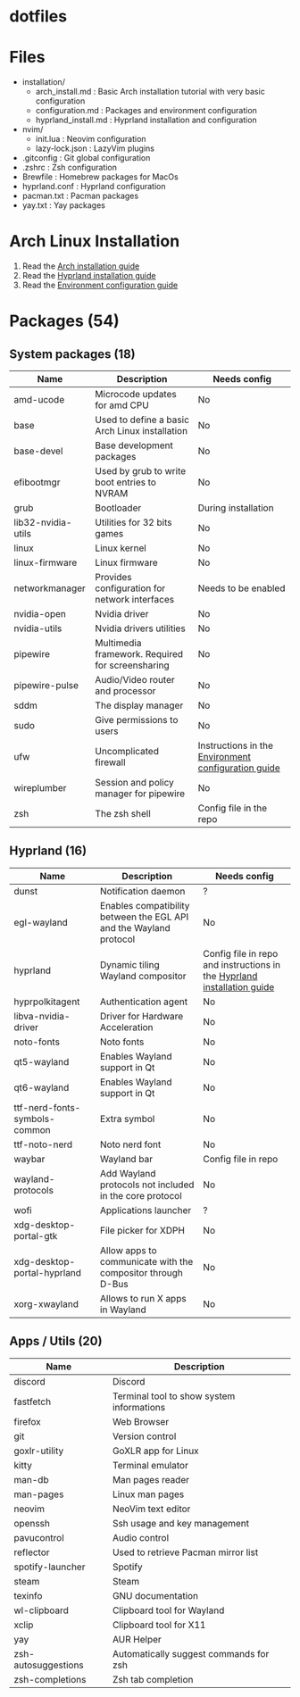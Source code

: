 # dotfiles

# Files

- installation/
    - arch_install.md : Basic Arch installation tutorial with very basic configuration
    - configuration.md : Packages and environment configuration
    - hyprland_install.md : Hyprland installation and configuration
- nvim/
    - init.lua : Neovim configuration
    - lazy-lock.json : LazyVim plugins
- .gitconfig : Git global configuration
- .zshrc : Zsh configuration
- Brewfile : Homebrew packages for MacOs
- hyprland.conf : Hyprland configuration
- pacman.txt : Pacman packages
- yay.txt : Yay packages

# Arch Linux Installation

1. Read the [Arch installation guide](installation/arch_install.md)
2. Read the [Hyprland installation guide](installation/hyprland_install.md)
3. Read the [Environment configuration guide](installation/configuration.md)

# Packages (54)

## System packages (18)

| Name | Description | Needs config |
|------|-------------|--------------|
| amd-ucode | Microcode updates for amd CPU | No |
| base | Used to define a basic Arch Linux installation | No |
| base-devel | Base development packages  | No |
| efibootmgr | Used by grub to write boot entries to NVRAM | No |
| grub | Bootloader | During installation |
| lib32-nvidia-utils | Utilities for 32 bits games | No |
| linux | Linux kernel | No |
| linux-firmware | Linux firmware | No |
| networkmanager | Provides configuration for network interfaces | Needs to be enabled |
| nvidia-open | Nvidia driver | No |
| nvidia-utils | Nvidia drivers utilities | No |
| pipewire | Multimedia framework. Required for screensharing | No |
| pipewire-pulse | Audio/Video router and processor | No |
| sddm | The display manager | No |
| sudo | Give permissions to users | No |
| ufw | Uncomplicated firewall | Instructions in the [Environment configuration guide](installation/configuration.md) |
| wireplumber | Session and policy manager for pipewire | No |
| zsh | The zsh shell | Config file in the repo |

## Hyprland (16)

| Name | Description | Needs config |
|------|-------------|--------------|
| dunst | Notification daemon | ? |
| egl-wayland | Enables compatibility between the EGL API and the Wayland protocol | No |
| hyprland | Dynamic tiling Wayland compositor | Config file in repo and instructions in the [Hyprland installation guide](installation/hyprland_install.md) |
| hyprpolkitagent | Authentication agent | No |
| libva-nvidia-driver | Driver for Hardware Acceleration | No |
| noto-fonts | Noto fonts | No |
| qt5-wayland | Enables Wayland support in Qt | No |
| qt6-wayland | Enables Wayland support in Qt | No |
| ttf-nerd-fonts-symbols-common | Extra symbol | No |
| ttf-noto-nerd | Noto nerd font | No |
| waybar | Wayland bar | Config file in repo |
| wayland-protocols | Add Wayland protocols not included in the core protocol | No |
| wofi | Applications launcher | ? |
| xdg-desktop-portal-gtk | File picker for XDPH | No |
| xdg-desktop-portal-hyprland | Allow apps to communicate with the compositor through D-Bus | No |
| xorg-xwayland | Allows to run X apps in Wayland | No |

## Apps / Utils (20)

| Name | Description |
|------|-------------|
| discord | Discord | No |
| fastfetch | Terminal tool to show system informations | No |
| firefox | Web Browser | No |
| git | Version control | Config file in the repo |
| goxlr-utility | GoXLR app for Linux | No |
| kitty | Terminal emulator | No |
| man-db | Man pages reader | No |
| man-pages | Linux man pages | No |
| neovim | NeoVim text editor | Config file in the repo |
| openssh | Ssh usage and key management | Config file in the repo |
| pavucontrol | Audio control | No |
| reflector | Used to retrieve Pacman mirror list | No |
| spotify-launcher | Spotify | No |
| steam | Steam | No |
| texinfo | GNU documentation | No |
| wl-clipboard | Clipboard tool for Wayland | No |
| xclip | Clipboard tool for X11 | No |
| yay | AUR Helper | Packages to install listed in the repo |
| zsh-autosuggestions | Automatically suggest commands for zsh | No |
| zsh-completions | Zsh tab completion | No |
